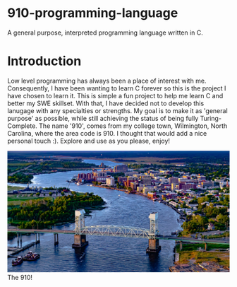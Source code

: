# 910-programming-language
A general purpose, interpreted programming language written in C.

# Introduction
Low level programming has always been a place of interest with me. Consequently, I have been wanting to learn C forever so this is the project I have chosen to learn it. This is simple a fun project to help me learn C and better my SWE skillset. With that, I have decided not to develop this lanugage with any specialties or strengths. My goal is to make it as 'general purpose' as possible, while still achieving the status of being fully Turing-Complete. The name '910', comes from my college town, Wilmington, North Carolina, where the area code is 910. I thought that would add a nice personal touch :). Explore and use as you please, enjoy!

![Aerial View of Wilmington](https://github.com/bradenhelmer/910-programming-language/blob/main/images/Wilmy.jpeg)
The 910!
